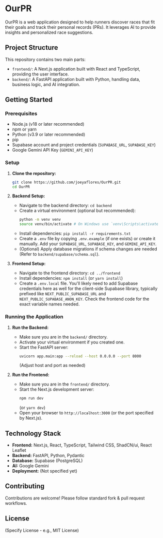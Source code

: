 # OurPR

OurPR is a web application designed to help runners discover races that fit their goals and track their personal records (PRs). It leverages AI to provide insights and personalized race suggestions.

## Project Structure

This repository contains two main parts:

*   `frontend/`: A Next.js application built with React and TypeScript, providing the user interface.
*   `backend/`: A FastAPI application built with Python, handling data, business logic, and AI integration.

## Getting Started

### Prerequisites

*   Node.js (v18 or later recommended)
*   npm or yarn
*   Python (v3.9 or later recommended)
*   pip
*   Supabase account and project credentials (`SUPABASE_URL`, `SUPABASE_KEY`)
*   Google Gemini API Key (`GEMINI_API_KEY`)

### Setup

1.  **Clone the repository:**
    ```bash
    git clone https://github.com/joeyaflores/OurPR.git
    cd OurPR
    ```

2.  **Backend Setup:**
    *   Navigate to the backend directory: `cd backend`
    *   Create a virtual environment (optional but recommended):
        ```bash
        python -m venv venv
        source venv/bin/activate # On Windows use `venv\Scripts\activate`
        ```
    *   Install dependencies: `pip install -r requirements.txt`
    *   Create a `.env` file by copying `.env.example` (if one exists) or create it manually. Add your `SUPABASE_URL`, `SUPABASE_KEY`, and `GEMINI_API_KEY`.
    *   (Optional) Apply database migrations if schema changes are needed (Refer to `backend/supabase/schema.sql`).

3.  **Frontend Setup:**
    *   Navigate to the frontend directory: `cd ../frontend`
    *   Install dependencies: `npm install` (or `yarn install`)
    *   Create a `.env.local` file. You'll likely need to add Supabase credentials here as well for the client-side Supabase library, typically prefixed like `NEXT_PUBLIC_SUPABASE_URL` and `NEXT_PUBLIC_SUPABASE_ANON_KEY`. Check the frontend code for the exact variable names needed.

### Running the Application

1.  **Run the Backend:**
    *   Make sure you are in the `backend/` directory.
    *   Activate your virtual environment if you created one.
    *   Start the FastAPI server:
        ```bash
        uvicorn app.main:app --reload --host 0.0.0.0 --port 8000
        ```
        (Adjust host and port as needed)

2.  **Run the Frontend:**
    *   Make sure you are in the `frontend/` directory.
    *   Start the Next.js development server:
        ```bash
        npm run dev
        ```
        (or `yarn dev`)
    *   Open your browser to `http://localhost:3000` (or the port specified by Next.js).

## Technology Stack

*   **Frontend:** Next.js, React, TypeScript, Tailwind CSS, ShadCN/ui, React Leaflet
*   **Backend:** FastAPI, Python, Pydantic
*   **Database:** Supabase (PostgreSQL)
*   **AI:** Google Gemini
*   **Deployment:** (Not specified yet)

## Contributing

Contributions are welcome! Please follow standard fork & pull request workflows.

## License

(Specify License - e.g., MIT License) 